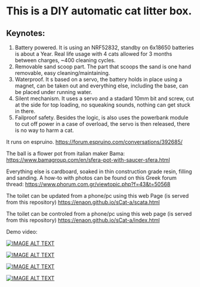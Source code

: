 # This is a DIY automatic cat litter box.

## Keynotes:
1. Battery powered.
   It is using an NRF52832, standby on 6x18650 batteries is about a Year. Real life usage with 4 cats allowed for 3 months between charges, ~400 cleaning cycles.
2. Removable sand scoop part.
   The part that scoops the sand is one hand removable, easy cleaning/maintaining.
3. Waterproof.
   It s based on a servo, the battery holds in place using a magnet, can be taken out and everything else, including the base, can be placed under running water.
5. Silent mechanism.
   It uses a servo and a stadard 10mm bit and screw, cut at the side for top loading, no squeaking sounds, nothing can get stuck in there.
6. Failproof safety.
   Besides the logic, is also uses the powerbank module to cut off power in a case of overload, the servo is then released, there is no way to harm a cat.

It runs on espruino.
https://forum.espruino.com/conversations/392685/

The ball is a flower pot from italian maker Bama:
https://www.bamagroup.com/en/sfera-pot-with-saucer-sfera.html

Everything else is cardboard, soaked in thin construction grade resin, filling and sanding. 
A how-to with photos can be found on this Greek forum thread:
https://www.phorum.com.gr/viewtopic.php?f=43&t=50568

The toilet can be updated from a phone/pc using this web Page (is served from this repository)
https://enaon.github.io/sCat-a/scata.html

The toilet can be controled from a phone/pc using this web page (is served from this repository)
https://enaon.github.io/sCat-a/index.html


Demo video:


[![IMAGE ALT TEXT](http://img.youtube.com/vi/D4g8feknsxU/0.jpg)](http://www.youtube.com/watch?v=D4g8feknsxU "")

[![IMAGE ALT TEXT](http://img.youtube.com/vi/NsHfjCTPNMw/0.jpg)](http://www.youtube.com/watch?v=NsHfjCTPNMw "")

[![IMAGE ALT TEXT](http://img.youtube.com/vi/7z5zREmaqtM/0.jpg)](http://www.youtube.com/watch?v=7z5zREmaqtM "")

[![IMAGE ALT TEXT](http://img.youtube.com/vi/u9RIlObnvNE/0.jpg)](http://www.youtube.com/watch?v=u9RIlObnvNE "")




